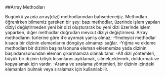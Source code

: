 ##Array Methodları

Bugünkü yazıda array(dizi) methodlarından bahsedeceğiz. Methodları öğrenirken bilmemiz gereken bir şey: bazı methodlar, üzerinde işlem yapılan diziyi değiştirmeden yeni bir dizi oluşturarak bu yeni dizi üzerinde işlem yaparken, diğer methodlar doğrudan mevcut diziyi değiştirmesi. Array methodlarını türlerine göre 4’e ayırmak yanlış olmaz;
-Yineleyici methodlar kısaca bir dizinin elemanlarını döngüye almamızı sağlar.
-Yığma ve ekleme methodları bir dizinin başına/sonuna eleman eklememize yada dizinin başından/sonundan eleman çıkarmamıza olanak tanır. 
-Alt dizi yöntemleri, büyük bir dizinin bitişik kısımlarını ayıklamak, silmek,eklemek, doldurmak ve kopyalamak için vardır.
-Arama ve sıralama yöntemleri, bir dizinin içindeki elemanları bulmak veya sıralamak için kullanılabilir.
